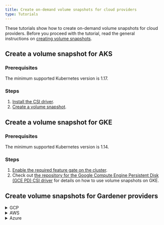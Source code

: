 ```yaml
---
title: Create on-demand volume snapshots for cloud providers
type: Tutorials
---
```


These tutorials show how to create on-demand volume snapshots for cloud providers. Before you proceed with the tutorial, read the general instructions on [creating volume snapshots](#tutorials-create-volume-snapshots).

## Create a volume snapshot for AKS

### Prerequisites

The minimum supported Kubernetes version is 1.17.

### Steps

1. [Install the CSI driver](https://github.com/kubernetes-sigs/azuredisk-csi-driver/blob/master/docs/install-csi-driver-master.md).
2. [Create a volume snapshot](https://github.com/kubernetes-sigs/azuredisk-csi-driver/tree/master/deploy/example/snapshot).

## Create a volume snapshot for GKE

### Prerequisites

The minimum supported Kubernetes version is 1.14.

### Steps

1. [Enable the required feature gate on the cluster](https://cloud.google.com/kubernetes-engine/docs/how-to/gce-pd-csi-driver).
2. Check out [the repository for the Google Compute Engine Persistent Disk (GCE PD) CSI driver](https://github.com/kubernetes-sigs/gcp-compute-persistent-disk-csi-driver) for details on how to use volume snapshots on GKE.

## Create volume snapshots for Gardener providers

<div tabs name="backup">
  <details>
  <summary label="GCP">
  GCP
  </summary>

### Prerequisites

As of Kubernetes version 1.18, Gardener GCP uses CSI drivers by default and supports taking volume snapshots out of the box.

### Steps

1. Create a VolumeSnapshotClass:

```yaml
apiVersion: snapshot.storage.k8s.io/v1beta1
kind: VolumeSnapshotClass
metadata:
  annotations:
    snapshot.storage.kubernetes.io/is-default-class: "true"
  name: snapshot-class
driver: pd.csi.storage.gke.io
deletionPolicy: Delete
```

2. Create a VolumeSnapshot resource:

```yaml
apiVersion: snapshot.storage.k8s.io/v1beta1
kind: VolumeSnapshot
metadata:
  name: snapshot
spec:
  source:
    persistentVolumeClaimName: {PVC_NAME}
```

3. Wait until the **READYTOUSE** field has the `true` status to verify that the snapshot was taken successfully:

```bash
kubectl get volumesnapshot -w
```

  </details>
  <details>
  <summary label="AWS">
  AWS
  </summary>

### Prerequisites

As of Kubernetes version 1.18, Gardener AWS uses CSI drivers by default and supports taking volume snapshots out of the box.

### Steps

1. Create a VolumeSnapshotClass:

```yaml
apiVersion: snapshot.storage.k8s.io/v1beta1
kind: VolumeSnapshotClass
metadata:
  annotations:
    snapshot.storage.kubernetes.io/is-default-class: "true"
  name: snapshot-class
driver: ebs.csi.aws.com
deletionPolicy: Delete
```

2. Create a VolumeSnapshot resource:

```yaml
apiVersion: snapshot.storage.k8s.io/v1beta1
kind: VolumeSnapshot
metadata:
  name: snapshot
spec:
  source:
    persistentVolumeClaimName: {PVC_NAME}
```

3. Wait until the **READYTOUSE** field receives the `true` status to verify that the snapshot was taken successfully:

```bash
kubectl get volumesnapshot -w
```
  </details>
  <details>
  <summary label="Azure">
  Azure
  </summary>

Gardener Azure does not currently support CSI drivers, that's why you cannot use volume snapshots. This support is planned for Kubernetes 1.19. For details, see [this issue](https://github.com/gardener/gardener-extension-provider-azure/issues/3).
  
  </details>
</div>